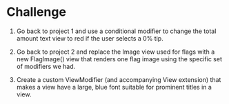 # Challenge

1. Go back to project 1 and use a conditional modifier to change the total amount text view to red if the user selects a 0% tip.
   
2. Go back to project 2 and replace the Image view used for flags with a new FlagImage() view that renders one flag image using the specific set of modifiers we had.

3. Create a custom ViewModifier (and accompanying View extension) that makes a view have a large, blue font suitable for prominent titles in a view.
